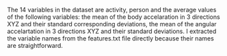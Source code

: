 The 14 variables in the dataset are activity, person and the average values of the following variables: the mean of the body accelaration in 3 directions XYZ and their standard corresponding deviations, the mean of the angular accelartation in 3 directions XYZ and their standard deviations. I extracted the variable names from the features.txt file directly because their names are straightforward. 